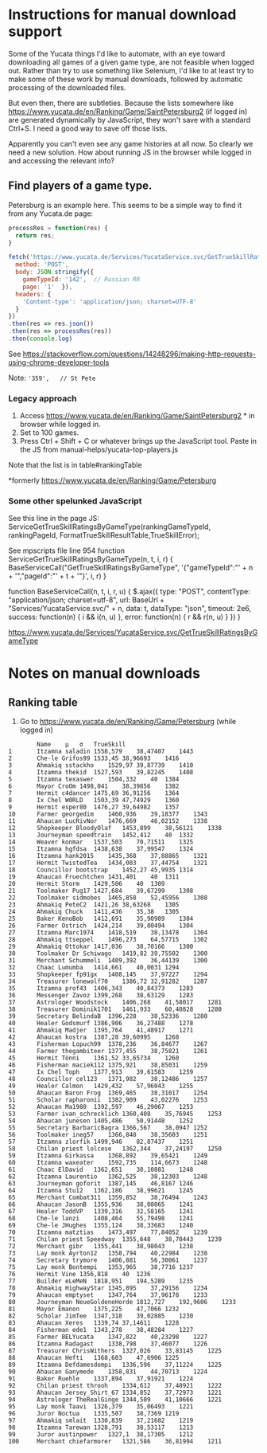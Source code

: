# Instructions for manual download support
Some of the Yucata things I'd like to automate, with an eye  toward downloading all games of a given game 
type, are not feasible when logged out. Rather than try to use something like Selenium, I'd like to at least
try to make some of these work by manual downloads, followed by automatic processing of the downloaded files.

But even then, there are subtleties. Because the lists somewhere like 
https://www.yucata.de/en/Ranking/Game/SaintPetersburg2
(if logged in) are generated dynamically by JavaScript, they won't save with a standard Ctrl+S. I need a good way to 
save off those lists. 

Apparently you can't even see any game histories at all now. So clearly we need a new solution. How about running JS in the 
browser while logged in and accessing the relevant info?

## Find players of a game type.

Petersburg is an example here. This seems to be a simple way to find it from any Yucata.de page:

```javascript
processRes = function(res) {
  return res;
}

fetch('https://www.yucata.de/Services/YucataService.svc/GetTrueSkillRatingsByGameType', {
  method: 'POST',
  body: JSON.stringify({
    gameTypeId: '142',	// Russian RR
    page: '1'  }),
  headers: {
    'Content-type': 'application/json; charset=UTF-8'
  }
})
.then(res => res.json())
.then(res => processRes(res))
.then(console.log)
```

See https://stackoverflow.com/questions/14248296/making-http-requests-using-chrome-developer-tools

Note: `'359',	// St Pete`

### Legacy approach
1. Access https://www.yucata.de/en/Ranking/Game/SaintPetersburg2 * in browser while logged in.
2. Set to 100 games.
2. Press Ctrl + Shift + C or whatever brings up the JavaScript tool. Paste in the 
JS from manual-helps/yucata-top-players.js


Note that the list is in table#rankingTable

*formerly https://www.yucata.de/en/Ranking/Game/Petersburg

### Some other spelunked JavaScript


See this line in the page JS:
	ServiceGetTrueSkillRatingsByGameType(rankingGameTypeId, rankingPageId, FormatTrueSkillResultTable,TrueSkillError);

See mpscripts file line 954
function ServiceGetTrueSkillRatingsByGameType(n, t, i, r) {
    BaseServiceCall("GetTrueSkillRatingsByGameType", '{"gameTypeId":"' + n + '","pageId":"' + t + '"}', i, r)
}


function BaseServiceCall(n, t, i, r, u) {
    $.ajax({
        type: "POST",
        contentType: "application/json; charset=utf-8",
        url: BaseUrl + "Services/YucataService.svc/" + n,
        data: t,
        dataType: "json",
        timeout: 2e6,
        success: function(n) {
            i && i(n, u)
        },
        error: function(n) {
            r && r(n, u)
        }
    })
}

https://www.yucata.de/Services/YucataService.svc/GetTrueSkillRatingsByGameType


# Notes on manual downloads


## Ranking table

1. Go to https://www.yucata.de/en/Ranking/Game/Petersburg (while logged in)


```
		Name	μ	σ	TrueSkill
1		Itzamna saladin	1558,579	38,47407	1443
2		Che-le Grifos99	1533,45	38,96693	1416
3		Ahmakiq sstackho	1529,97	39,87739	1410
4		Itzamna thekid	1527,593	39,82245	1408
5		Itzamna texaswer	1504,332	40	1384
6		Mayor CroOm	1498,041	38,39856	1382
7		Hermit c4dancer	1475,69	36,91256	1364
8		Ix Chel W0RLD	1503,39	47,74929	1360
9		Hermit esper80	1476,27	39,64982	1357
10		Farmer georgedim	1460,936	39,18377	1343
11		Ahaucan LucRivNor	1476,669	46,02152	1338
12		Shopkeeper BloodyOlaf	1453,899	38,56121	1338
13		Journeyman speedtrain	1452,412	40	1332
14		Weaver konmar	1537,503	70,71511	1325
15		Itzamna hgfdsa	1438,638	37,99547	1324
16		Itzamna hank2015	1435,368	37,88865	1321
17		Hermit TwistedTea	1434,003	37,44754	1321
18		Councillor bootstrap	1452,27	45,9935	1314
19		Ahaucan Fruechtchen	1431,401	40	1311
20		Hermit Storm	1429,506	40	1309
21		Toolmaker Pug17	1427,684	39,67299	1308
22		Toolmaker sidmobes	1465,858	52,45956	1308
23		Ahmakiq PeteC2	1421,26	38,63268	1305
24		Ahmakiq Chuck	1411,436	35,38	1305
25		Baker KenoBob	1412,691	35,90989	1304
26		Farmer Ostrich	1424,214	39,80494	1304
27		Itzamna Marc1974	1418,519	38,13478	1304
28		Ahmakiq ttseppel	1496,273	64,57715	1302
29		Ahmakiq Ottokar	1417,036	38,70166	1300
30		Toolmaker Dr Schiwago	1419,82	39,75502	1300
31		Merchant Schummeli	1409,392	36,44139	1300
32		Chaac Lumumba	1414,661	40,0031	1294
33		Shopkeeper fp91gx	1408,145	37,97227	1294
34		Treasurer lonewolf70	1386,72	32,91282	1287
35		Itzamna prof43	1406,343	40,84373	1283
36		Messenger Zavoz	1399,268	38,63129	1283
37		Astrologer Woodstock	1406,268	41,58017	1281
38		Treasurer Dominik1701	1461,933	60,40828	1280
39		Secretary BelindaB	1396,228	38,52336	1280
40		Healer Godsmurf	1386,906	36,27488	1278
41		Ahmakiq Madjer	1395,764	41,48917	1271
42		Ahaucan kostra	1387,28	39,60995	1268
43		Fisherman Lopuch99	1378,236	36,84677	1267
44		Farmer thegambiteer	1377,455	38,75821	1261
45		Hermit Tönni	1361,52	33,65734	1260
46		Fisherman maciek112	1375,921	38,85031	1259
47		Ix Chel Toph	1377,913	39,61583	1259
48		Councillor cel123	1371,982	38,12486	1257
49		Healer Calmon	1429,432	57,96043	1255
50		Ahaucan Baron Frog	1369,465	38,31017	1254
51		Scholar rapharonii	1382,909	43,02276	1253
52		Ahaucan Ma1980	1392,597	46,29067	1253
53		Farmer ivan_schrecklich	1360,408	35,76945	1253
54		Ahaucan junesen	1405,486	50,91448	1252
55		Secretary BarbaricBagra	1366,567	38,0947	1252
56		Toolmaker ineg57	1366,848	38,35603	1251
57		Itzamna zlorfik	1499,946	82,87437	1251
58		Chilan priest lolcese	1362,344	37,24197	1250
59		Itzamna Girkassa	1368,892	39,65421	1249
60		Itzamna waxeater	1592,735	114,6673	1248
61		Chaac ElDavid	1362,651	38,10881	1248
62		Itzamna Laurentio	1362,525	38,12303	1248
63		Journeyman goforit	1387,145	46,8167	1246
64		Itzamna Stu12	1362,186	38,99621	1245
65		Merchant Combat311	1359,852	38,76494	1243
66		Ahaucan JasonB	1355,936	38,08065	1241
67		Healer ToddVP	1339,316	32,58165	1241
68		Che-le lanzi	1408,464	55,79498	1241
69		Che-le JHughes	1355,124	38,33683	1240
70		Itzamna matztias	1473,497	77,84052	1239
71		Chilan priest Speedway	1355,648	38,70443	1239
72		Merchant gibr	1355,441	38,98043	1238
73		Lay monk Ayrton12	1358,794	40,22984	1238
74		Secretary trymore	1406,881	56,30061	1237
75		Lay monk Bontempi	1353,965	38,7716	1237
76		Hermit Vine	1356,818	40	1236
77		Builder eLeMeN	1818,951	194,5289	1235
78		Ahmakiq HighwayStar	1345,895	37,29156	1234
79		Ahaucan emptyset	1347,764	37,96178	1233
80		Journeyman NeueGoldeneHorde	1812,727	192,9606	1233
81		Mayor Emanon	1375,225	47,7066	1232
82		Scholar JimTee	1347,318	39,02885	1230
83		Ahaucan Xeres	1339,74	37,14611	1228
84		Fisherman ede1	1343,278	38,48284	1227
85		Farmer BELYucata	1347,822	40,23298	1227
86		Itzamna Radagast	1338,798	37,46077	1226
87		Treasurer ChrisWithers	1327,026	33,83145	1225
88		Ahaucan Hefti	1368,603	47,6906	1225
89		Itzamna Defdamesdompi	1336,596	37,11224	1225
90		Ahaucan Ganymede	1358,831	44,70713	1224
91		Baker Ruehle	1337,894	37,91921	1224
92		Chilan priest throoh	1334,612	37,48921	1222
93		Ahaucan Jersey_Shirt_67	1334,852	37,72973	1221
94		Astrologer TheRealGinge	1344,509	41,10666	1221
95		Lay monk Taavi	1326,379	35,06493	1221
96		Juror Noctua	1335,507	38,7369	1219
97		Ahmakiq smlait	1330,839	37,21682	1219
98		Itzamna Tarewan	1328,791	38,53117	1213
99		Juror austinpower	1327,1	38,17305	1212
100		Merchant chiefarmorer	1321,586	36,81994	1211
```

